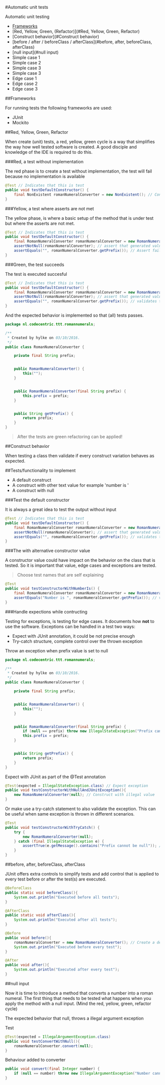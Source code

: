 #Automatic unit tests

Automatic unit testing

- [Frameworks](#Frameworks)
- [Red, Yellow, Green, (Refactor)](#Red, Yellow, Green, Refactor)
- [Construct behavior](#Construct behavior)
- [before / after / beforeClass / afterClass](#before, after, beforeClass, afterClass)
- [null input](#null input)
- Simple case 1
- Simple case 2
- Simple case 3
- Simple case 3
- Edge case 1 
- Edge case 2
- Edge case 3

##Frameworks

For running tests the following frameworks are used:

- JUnit
- Mockito

##Red, Yellow, Green, Refactor

When create (unit) tests, a red, yellow, green cycle is a way that 
simplifies the way how well tested software is created. A good disciple and 
knowledge of the IDE is required to do this.

###Red, a test without implementation

The red phase is to create a test without implementation, the test will fail 
because no implementation is available

```java
@Test // Indicates that this is test
public void testDefaultConstructor() {
    final NonExistent romanNumeralConverter = new NonExistent(); // Construct of class instance
}
```

###Yellow, a test where asserts are not met

The yellow phase, is where a basic setup of the method that is under test 
but where the asserts are not met.

```java 
@Test // Indicates that this is test
public void testDefaultConstructor() {
    final RomanNumeralConverter romanNumeralConverter = new RomanNumeralConverter(); // Construct of class instance
    assertNotNull(romanNumeralConverter); // assert that generated value is created
    assertEquals("", romanNumeralConverter.getPrefix()); // Assert fails when called
}
```

###Green, the test succeeds

The test is executed succesful
```java
@Test // Indicates that this is test
public void testDefaultConstructor() {
    final RomanNumeralConverter romanNumeralConverter = new RomanNumeralConverter(); // Construct of class instance
    assertNotNull(romanNumeralConverter); // assert that generated value is created
    assertEquals("", romanNumeralConverter.getPrefix()); // validates that the default prefix is empty string
}
```
And the expected behavior is implemented so that (all) tests passes.

```java
package nl.codecentric.ttt.romannumerals;

/**
 * Created by hylke on 03/10/2016.
 */
public class RomanNumeralConverter {

    private final String prefix;


    public RomanNumeralConverter() {
        this("");
    }


    public RomanNumeralConverter(final String prefix) {
        this.prefix = prefix;
    }


    public String getPrefix() {
        return prefix;
    }
}
```

> After the tests are green refactoring can be applied!

##Construct behavior

When testing a class then validate if every construct variation behaves
as expected.

##Tests/functionality to implement

- A default construct
- A construct with other text value for example 'number is '
- A construct with null


###Test the default constructor

It is always a great idea to test the output without input

```java
@Test // Indicates that this is test
public void testDefaultConstructor() {
    final RomanNumeralConverter romanNumeralConverter = new RomanNumeralConverter(); // Construct of class instance
    assertNotNull(romanNumeralConverter); // assert that generated value is created
    assertEquals("", romanNumeralConverter.getPrefix()); // validates that the default prefix is empty string
}
```

###The with alternative constructor value

A constructor value could have impact on the behavior on the class that is tested. 
So it is important that value, edge cases and exceptions are tested.

> Choose test names that are self explaining
 
```java
@Test
public void testConstructorWithNumberIs() {
    final RomanNumeralConverter romanNumeralConverter = new RomanNumeralConverter("Number is "); // Construct of class instance with other constructor
    assertEquals("Number is ", romanNumeralConverter.getPrefix()); // validates that the default prefix is 'Number is '
}
```

###Handle expections while contructing

Testing for exceptions, is testing for edge cases. It documents how **not** to use the software. 
Exceptions can be handled in a test two ways:

- Expect with JUnit annotation, it could be not precise enough
- Try-catch structure, complete control over the thrown exception


Throw an exception when prefix value is set to null

```java
package nl.codecentric.ttt.romannumerals;

/**
 * Created by hylke on 03/10/2016.
 */
public class RomanNumeralConverter {

    private final String prefix;


    public RomanNumeralConverter() {
        this("");
    }


    public RomanNumeralConverter(final String prefix) {
        if (null == prefix) throw new IllegalStateException("Prefix cannot be null");
        this.prefix = prefix;
    }


    public String getPrefix() {
        return prefix;
    }
}
```

Expect with JUnit as part of the @Test annotation

```java
@Test(expected = IllegalStateException.class) // Expect exception
public void testConstructorWithNullAndJUnitException(){
    new RomanNumeralConverter(null); // Construct with illegal value
}
```

Or make use a try-catch statement to also validate the exception. 
This can be useful when same exception is thrown in different scenarios.

```java
@Test
public void testConstructorWithTryCatch() {
    try {
        new RomanNumeralConverter(null);
    } catch (final IllegalStateException e) {
        assertTrue(e.getMessage().contains("Prefix cannot be null")); // assertEquals does not work because how different JDK append text
    }
}
```
##before, after, beforeClass, afterClass

JUnit offers extra controls to simplify tests and add control that is applied 
to every test before or after the test(s) are executed.

```java
@BeforeClass
public static void beforeClass(){
    System.out.println("Executed before all tests");
}

@AfterClass
public static void afterClass(){
    System.out.println("Executed after all tests");
}

@Before
public void before(){
    romanNumeralConverter = new RomanNumeralConverter(); // Create a default constructor instance for every test
    System.out.println("Executed before every test");
}

@After
public void after(){
    System.out.println("Executed after every test");
}
```

##null input

Now it is time to introduce a method that converts a number into a
roman numeral. The first thing that needs to be tested what happens when you 
apply the method with a null input. 
(Mind the red, yellow, green, refactor cycle)

The expected behavior that null, throws a illegal argument exception

Test
```java
@Test(expected = IllegalArgumentException.class)
public void testConvertWithNull(){
    romanNumeralConverter.convert(null);
}
```

Behaviour added to converter
```java
public void convert(final Integer number) {
    if (null == number) throw new IllegalArgumentException("Number cannot be null");
}
```






